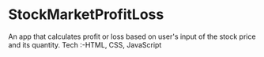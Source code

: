 # StockMarketProfitLoss
An app that calculates profit or loss based on user's input of the stock price and its quantity.  Tech :-HTML, CSS, JavaScript
